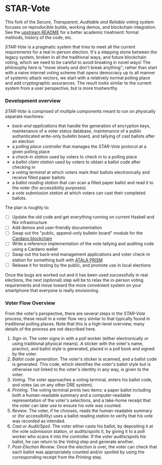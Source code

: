 STAR-Vote
===

This fork of the *Secure, Transparent, Auditable and Reliable* voting system
focuses on reproducible builds, working demos, and blockchain integration.
See the [upstream README][1] for a better academic treatment: formal methods, history of the code, etc.

*STAR-Vote* is a pragmatic system that tries to meet all the current requirements for a real in-person election.
It's a stepping stone between the legacy system, broken in all the traditional ways,
and future blockchain voting, which we need to be careful to avoid breaking in novel ways!
The philosophy here is "move slowly and don't break anything";
rather than start with a naive internet voting scheme that opens democracy up to all manner of systemic attack vectors,
we start with a relatively normal polling place and add cryptographic assurances.
The result looks similar to the current system from a user perspective, but is more trustworthy.

### Development overview

*STAR-Vote* is comprised of multiple components meant to run on physically separate machines:

- *back-end applications* that handle the generation of encryption keys, maintenance of a voter status database, maintenance of a public authenticated write-only bulletin board, and tallying of cast ballots after an election
- a *polling place controller* that manages the *STAR-Vote* protocol at a given polling place
- a *check-in station* used by voters to check in to a polling place
- a *ballot claim station* used by voters to obtain a ballot code after checking in
- a *voting terminal* at which voters mark their ballots electronically and receive filled paper ballots
- a *ballot reading station* that can scan a filled paper ballot and read it to the voter (for accessibility purposes)
- a *vote submission station* at which voters can cast their completed ballots. 

The plan is roughly to:

- [ ] Update the old code and get everything running on current Haskell and Nix infrastructure
- [ ] Add demos and user-friendly documentation
- [ ] Swap out the "public, append-only bulletin board" module for the [Cardano blockchain][2]
- [ ] Write a reference implementation of the vote tallying and auditing code using a Cardano wallet
- [ ] Swap out the back-end management applications and voter check-in station for something built with [ATALA PRISM][3]
- [ ] Release it for testing by the public, and promote use in local elections

Once the bugs are worked out and it has been used successfully in real elections,
the next (optional) step will be to relax the in-person voting requirements and
move toward the more convenient system on your smartphone that everyone is really envisioning.

### Voter Flow Overview

From the voter's perspective, there are several steps in the *STAR-Vote* process; these result in a voter flow very similar to that typically found in traditional polling places. Note that this is a high-level overview; many details of the process are not described here.

1. *Sign-in*. The voter signs in with a poll worker (either electronically or using traditional physical means). A sticker with the voter's name, precinct, and ballot style is generated, placed in a poll book and signed by the voter.
2. *Ballot code generation*. The voter's sticker is scanned, and a ballot code is generated. This code, which identifies the voter's ballot style but is otherwise not linked to the voter's identity in any way, is given to the voter. 
3. *Voting*. The voter approaches a voting terminal, enters his ballot code, and votes (as on any other DRE system).
4. *Printing*. The voting terminal prints two items: a paper ballot including both a human-readable summary and a computer-readable representation of the voter's selections, and a take-home receipt that the voter can later use to ensure his vote was counted.
5. *Review*. The voter, if he chooses, reads the human-readable summary  or (for accessibility) uses a ballot reading station to verify that his vote was recorded as intended.
6. *Cast or Audit/Spoil*. The voter either casts his ballot, by depositing it at the vote submission station, or audits/spoils it, by giving it to a poll worker who scans it into the controller. If the voter audits/spoils his ballot, he can return to the *Voting* step and generate another.
7. *Post-Election Review*. Once the election is over, the voter can check that each ballot was appropriately counted and/or spoiled by using the corresponding receipt from the *Printing* step.

[1]: https://github.com/FreeAndFair/STAR-Vote
[2]: https://explorer.cardano.org/en
[3]: https://www.youtube.com/watch?v=wemcgPA3IPQ
